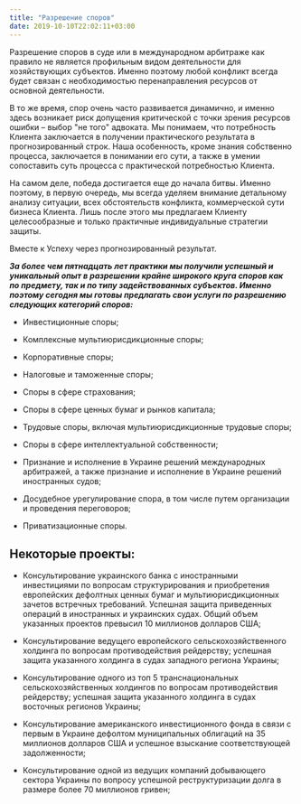 ```yaml
---
title: "Разрешение споров"
date: 2019-10-10T22:02:11+03:00
---
```


Разрешение споров в суде или в международном арбитраже как правило не является профильным видом деятельности для хозяйствующих субъектов. Именно поэтому любой конфликт всегда будет связан с необходимостью перенаправления ресурсов от основной деятельности.

В то же время, спор очень часто развивается динамично, и именно здесь возникает риск допущения критической с точки зрения ресурсов ошибки – выбор "не того" адвоката. Мы понимаем, что потребность Клиента заключается в получении практического результата в прогнозированный строк. Наша особенность, кроме знания собственно процесса, заключается в понимании его сути, а также в умении сопоставить суть процесса с практической потребностью Клиента.

На самом деле, победа достигается еще до начала битвы. Именно поэтому, в первую очередь, мы всегда уделяем внимание детальному анализу ситуации, всех обстоятельств конфликта, коммерческой сути бизнеса Клиента. Лишь после этого мы предлагаем Клиенту целесообразные и только практичные индивидуальные стратегии защиты.

Вместе к Успеху через прогнозированный результат.

***За более чем пятнадцать лет практики мы получили успешный и уникальный опыт в разрешении крайне широкого круга споров как по предмету, так и по типу задействованных субъектов. Именно поэтому сегодня мы готовы предлагать свои услуги по разрешению следующих категорий споров:***

- Инвестиционные споры;

- Комплексные мультиюрисдикционные споры;

- Корпоративные споры;

- Налоговые и таможенные споры;

- Споры в сфере страхования;

- Споры в сфере ценных бумаг и рынков капитала;

- Трудовые споры, включая мультиюрисдикционные трудовые споры;

- Споры в сфере интеллектуальной собственности;

- Признание и исполнение в Украине решений международных арбитражей, а также признание и исполнение в Украине решений иностранных судов;

- Досудебное урегулирование спора, в том числе путем организации и проведения переговоров;

- Приватизационные споры.

## Некоторые проекты:

- Консультирование украинского банка с иностранными инвестициями по вопросам структурирования и приобретения европейских дефолтных ценных бумаг и мультиюрисдикционных зачетов встречных требований. Успешная защита приведенных операций в иностранных и украинских судах. Общий объем указанных проектов превысил 10 миллионов долларов США;

- Консультирование ведущего европейского сельскохозяйственного холдинга по вопросам противодействия рейдерству; успешная защита указанного холдинга в судах западного региона Украины;

- Консультирование одного из топ 5 транснациональных сельскохозяйственных холдингов по вопросам противодействия рейдерству; успешная защита указанного холдинга в судах восточных регионов Украины;

- Консультирование американского инвестиционного фонда в связи с первым в Украине дефолтом муниципальных облигаций на 35 миллионов долларов США и успешное взыскание соответствующей задолженности;

- Консультирование одной из ведущих компаний добывающего сектора Украины по вопросу успешной реструктуризации долга в размере более 70 миллионов гривен;
